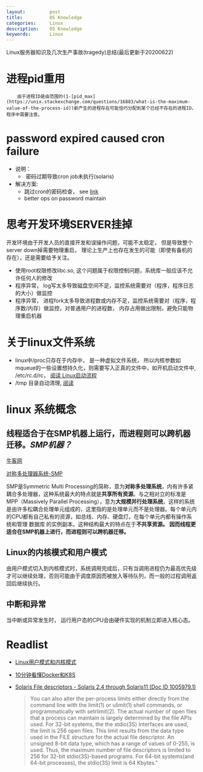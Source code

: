 ```yaml
---
layout:     	post
title:      	OS Knowledge
categories: 	Linux
description:    OS Knowledge 
keywords: 		Linux
---
```


Linux服务器知识及几次生产事故(tragedy)总结(最后更新于20200622)

# 进程pid重用

 		由于进程ID是由范围的(1-[pid_max](https://unix.stackexchange.com/questions/16883/what-is-the-maximum-value-of-the-process-id))新产生的进程存在可能恰巧分配到某个已经不存在的进程ID， 程序中需要注意。

# password expired caused cron failure

- 说明：
  - ​	密码过期导致cron job未执行(solaris)
- 解决方案: 
  -    跳过cron的密码检查， see [link](https://hotpotato.tistory.com/685)
  -    better ops on password maintain


# 思考开发环境SERVER挂掉

开发环境由于开发人员的直接开发和误操作问题，可能不太稳定， 但是导致整个server down掉需要物理重启， 理论上生产上也存在发生的可能（即使有备机的存在），还是需要给予关注。

- 使用root权限修改libc.so, 这个问题属于权限控制问题，系统库一般应该不允许任何人的修改
- 程序异常， log写太多导致磁盘空间不足，监控系统需要对（程序，程序日志的大小）做监控
- 程序异常， 进程fork太多导致进程数或内存不足，监控系统需要对（程序，程序数/内存）做监控，对普通用户的进程数， 内存占用做出限制，避免只能物理重启机器

# 关于linux文件系统

- linux中/proc只存在于内存中， 是一种虚拟文件系统， 所以内核参数如mqueue的一些设置想持久化，则需要写入正真的文件中，如开机启动文件中, /etc/rc.d/rc， [阅读 Linux启动流程](http://www.ruanyifeng.com/blog/2013/08/linux_boot_process.html)
- /tmp 目录自动清理, [阅读](https://www.cnblogs.com/kerrycode/p/5759941.html)

# linux 系统概念

## 线程适合于在SMP机器上运行，而进程则可以跨机器迁移。*SMP机器？*

[牛客网](https://www.nowcoder.com/questionTerminal/b0e6c34f0a5f4065b05152ade39ccc97)

[对称多处理器系统-SMP](https://blog.csdn.net/liujiaoyage/article/details/37722649)

SMP是Symmetric Multi Processing的简称，意为**对称多处理系统**，内有许多紧耦合多处理器，这种系统最大的特点就是**共享所有资源**。与之相对立的标准是 MPP（Massively Parallel Processing），意为**大规模并行处理系统**，这样的系统是由许多松耦合处理单元组成的，这里指的是处理单元而不是处理器。每个单元内的CPU都有自己私有的资源，如总线、内存、硬盘灯。在每个单元内都有操作系统和管理   数据库   的实例副本。这种结构最大的特点在于**不共享资源。**     **因而线程更适合在SMP机器上进行，而进程则可以跨机器迁移。**

## Linux的内核模式和用户模式

由用户模式切入到内核模式时，系统调用完成后，只有当调用进程仍为最高优先级才可以继续处理，否则可能由于调度原因而被放入等待队列，而一般的过程调用返回后继续执行。

## 中断和异常

当中断或异常发生时， 运行用户态的CPU会由硬件实现的机制立即进入核心态。

# Readlist

- [Linux用户模式和内核模式](https://blog.csdn.net/xjc200808/article/details/47166821)

- [10分钟看懂Docker和K8S](https://zhuanlan.zhihu.com/p/53260098)

- [Solaris File descriptors - Solaris 2.4 through Solaris11 (Doc ID 1005979.1)](https://support.oracle.com/knowledge/Sun%20Microsystems/1005979_1.html) 

  > You can also alter the per-process limits either directly from the command line with the limit(1) or ulimit(1) shell commands, or programmatically with setrlimit(2). The actual number of open files that a process can maintain is largely determined by the file APIs used. For 32-bit systems, the the stdio(3S) interfaces are used, the limit is 256 open files. This limit results from the data type used in the FILE structure for the actual file descriptor. An unsigned 8-bit data type, which has a range of values of 0-255, is used. Thus, the maximum number of file descriptors is limited to 256 for 32-bit stdio(3S)-based programs. For 64-bit systems(and 64-bit processes), the stdio(3S) limit is 64 Kbytes."

